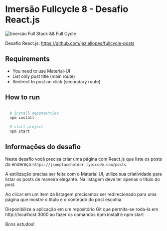 # Imersão Fullcycle 8 - Desafio React.js
![Imersão Full Stack && Full Cycle](https://events-fullcycle.s3.amazonaws.com/events-fullcycle/static/site/img/grupo_4417.png)

Desafio React.js: https://github.com/jeziellopes/fullcycle-posts

## Requirements

* You need to use Material-UI
* List only post title (main route)
* Redirect to post on click (secondary route)

## How to run

```bash

  # install dependencies
  npm install

  # start project
  npm start

```

## Informações do desafio

Neste desafio você precisa criar uma página com React.js que liste os posts do endereço ```https://jsonplaceholder.typicode.com/posts```.

A estilização precisa ser feita com o Material UI, utilize sua criatividade para listar os posts de maneira elegante. Na listagem deve ter apenas o título do post.

Ao clicar em um item da listagem precisamos ser redirecionado para uma página que mostre o título e o conteúdo do post escolha.

Disponibilize a aplicação em um repositório Git que permita-se roda-la em http://localhost:3000 ao fazer os comandos npm install e npm start

Bons estudos!